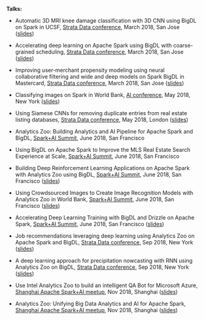 **Talks:**

* Automatic 3D MRI knee damage classification with 3D CNN using BigDL on Spark in UCSF, [Strata Data conference](https://conferences.oreilly.com/strata/strata-ca-2018/public/schedule/detail/64023), March 2018, San Jose ([slides](https://cdn.oreillystatic.com/en/assets/1/event/269/Automatic%203D%20MRI%20knee%20damage%20classification%20with%203D%20CNN%20using%20BigDL%20on%20Spark%20Presentation.pdf))

* Accelerating deep learning on Apache Spark using BigDL with coarse-grained scheduling, [Strata Data conference](https://conferences.oreilly.com/strata/strata-ca-2018/public/schedule/detail/63960), March 2018, San Jose ([slides](https://cdn.oreillystatic.com/en/assets/1/event/269/Accelerating%20deep%20learning%20on%20Apache%20Spark%20using%20BigDL%20with%20coarse-grained%20scheduling%20Presentation.pptx))

* Improving user-merchant propensity modeling using neural collaborative filtering and wide and deep models on Spark BigDL in Mastercard, [Strata Data conference](https://conferences.oreilly.com/strata/strata-ca-2018/public/schedule/detail/63897), March 2018, San Jose ([slides](https://cdn.oreillystatic.com/en/assets/1/event/269/Improving%20user-merchant%20propensity%20modeling%20using%20neural%20collaborative%20filtering%20and%20wide%20and%20deep%20models%20on%20Spark%20BigDL%20at%20scale%20Presentation.pdf))

* Classifying images on Spark in World Bank, [AI conference](https://conferences.oreilly.com/artificial-intelligence/ai-ny-2018/public/schedule/detail/64939), May 2018, New York ([slides](https://cdn.oreillystatic.com/en/assets/1/event/280/Classifying%20images%20in%20Spark%20Presentation.pdf))

* Using Siamese CNNs for removing duplicate entries from real estate listing databases, [Strata Data conference](https://conferences.oreilly.com/strata/strata-eu-2018/public/schedule/detail/65518), May 2018, London ([slides](https://cdn.oreillystatic.com/en/assets/1/event/267/Using%20Siamese%20CNNs%20for%20removing%20duplicate%20entries%20from%20real%20estate%20listing%20databases%20Presentation.pdf))

* Analytics Zoo: Building Analytics and AI Pipeline for Apache Spark and BigDL, [Spark+AI Summit](https://databricks.com/session/analytics-zoo-building-analytics-and-ai-pipeline-for-apache-spark-and-bigdl), June 2018, San Francisco

* Using BigDL on Apache Spark to Improve the MLS Real Estate Search Experience at Scale, [Spark+AI Summit](https://databricks.com/session/using-bigdl-on-apache-spark-to-improve-the-mls-real-estate-search-experience-at-scale), June 2018, San Francisco

* Building Deep Reinforcement Learning Applications on Apache Spark with Analytics Zoo using BigDL, [Spark+AI Summit](https://databricks.com/session/building-deep-reinforcement-learning-applications-on-apache-spark-using-bigdl), June 2018, San Francisco ([slides](https://github.com/analytics-zoo/analytics-zoo.github.io/blob/master/presentations/Building%20Deep%20Reinforcement%20Learning%20Applications%20on%20Apache%20Spark%20with%20Analytics%20Zoo%20using%20BigDL.pdf))

* Using Crowdsourced Images to Create Image Recognition Models with Analytics Zoo in World Bank, [Spark+AI Summit](https://databricks.com/session/using-crowdsourced-images-to-create-image-recognition-models-with-bigdl), June 2018, San Francisco ([slides](https://github.com/analytics-zoo/analytics-zoo.github.io/blob/master/presentations/Using%20Crowdsourced%20Images%20to%20Create%20Image%20Recognition%20Models%20with%20Analytics%20Zoo%20using%20BigDL.pdf))

* Accelerating Deep Learning Training with BigDL and Drizzle on Apache Spark, [Spark+AI Summit](https://databricks.com/session/accelerating-deep-learning-training-with-bigdl-and-drizzle-on-apache-spark), June 2018, San Francisco ([slides](https://github.com/analytics-zoo/analytics-zoo.github.io/blob/master/presentations/Accelerating%20deep%20learning%20on%20apache%20spark%20Using%20BigDL%20with%20coarse-grained%20scheduling.pdf))

* Job recommendations leveraging deep learning using Analytics Zoo on Apache Spark and BigDL, [Strata Data conference](https://conferences.oreilly.com/strata/strata-ny-2018/public/schedule/detail/69113), Sep 2018, New York ([slides](https://cdn.oreillystatic.com/en/assets/1/event/278/Job%20recommendations%20leveraging%20deep%20learning%20using%20Analytics%20Zoo%20on%20Apache%20Spark%20and%20BigDL%20Presentation.pdf))

* A deep learning approach for precipitation nowcasting with RNN using Analytics Zoo on BigDL, [Strata Data conference](https://conferences.oreilly.com/strata/strata-ny-2018/public/schedule/detail/69413), Sep 2018, New York ([slides](https://github.com/analytics-zoo/analytics-zoo.github.io/blob/master/presentations/A%20deep%20learning%20approach%20for%20precipitation%20nowcasting%20with%20RNN%20using%20Analytics%20Zoo%20on%20BigDL.pdf))

* Use Intel Analytics Zoo to build an intelligent QA Bot for Microsoft Azure, [Shanghai Apache Spark+AI meetup](https://www.meetup.com/Shanghai-Apache-Spark-AI-Meetup/events/255788956/), Nov 2018, Shanghai ([slides](https://github.com/analytics-zoo/analytics-zoo.github.io/blob/master/presentations/Use%20Intel%20Analytics%20Zoo%20to%20build%20an%20intelligent%20QA%20Bot%20for%20Microsoft%20Azure.pdf))

* Analytics Zoo: Unifying Big Data Analytics and AI for Apache Spark, [Shanghai Apache Spark+AI meetup](https://www.meetup.com/Shanghai-Apache-Spark-AI-Meetup/events/255788956/), Nov 2018, Shanghai ([slides](https://github.com/analytics-zoo/analytics-zoo.github.io/blob/master/presentations/Analytics%20Zoo-Unifying%20Big%20Data%20Analytics%20and%20AI%20for%20Apache%20Spark.pdf))
